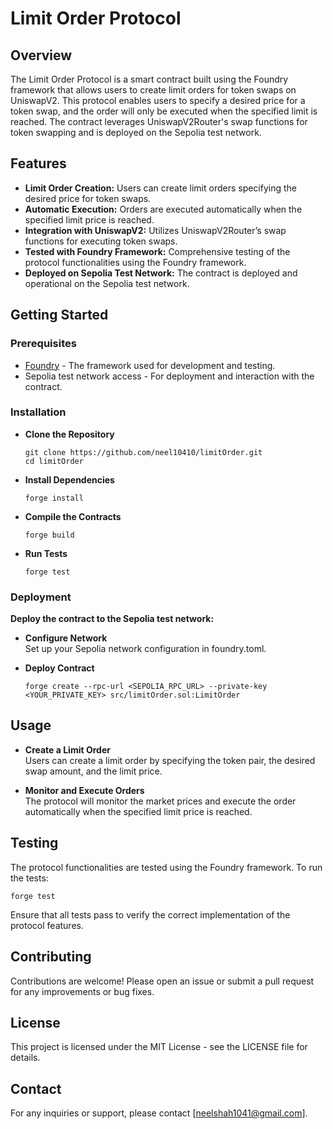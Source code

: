 # Limit Order Protocol

## Overview

The Limit Order Protocol is a smart contract built using the Foundry framework that allows users to create limit orders for token swaps on UniswapV2. This protocol enables users to specify a desired price for a token swap, and the order will only be executed when the specified limit is reached. The contract leverages UniswapV2Router's swap functions for token swapping and is deployed on the Sepolia test network.

## Features

- **Limit Order Creation:** Users can create limit orders specifying the desired price for token swaps.
- **Automatic Execution:** Orders are executed automatically when the specified limit price is reached.
- **Integration with UniswapV2:** Utilizes UniswapV2Router’s swap functions for executing token swaps.
- **Tested with Foundry Framework:** Comprehensive testing of the protocol functionalities using the Foundry framework.
- **Deployed on Sepolia Test Network:** The contract is deployed and operational on the Sepolia test network.

## Getting Started

### Prerequisites

- [Foundry](https://getfoundry.sh/) - The framework used for development and testing.
- Sepolia test network access - For deployment and interaction with the contract.

### Installation

- **Clone the Repository**
   
      git clone https://github.com/neel10410/limitOrder.git
      cd limitOrder
   
- **Install Dependencies**
  
      forge install

- **Compile the Contracts**
  
      forge build
  
- **Run Tests**
  
      forge test

### Deployment
**Deploy the contract to the Sepolia test network:**

- **Configure Network**   
Set up your Sepolia network configuration in foundry.toml.

- **Deploy Contract**
  
      forge create --rpc-url <SEPOLIA_RPC_URL> --private-key <YOUR_PRIVATE_KEY> src/limitOrder.sol:LimitOrder

## Usage
- **Create a Limit Order**  
Users can create a limit order by specifying the token pair, the desired swap amount, and the limit price.

- **Monitor and Execute Orders**  
The protocol will monitor the market prices and execute the order automatically when the specified limit price is reached.

## Testing
The protocol functionalities are tested using the Foundry framework. To run the tests:

    forge test

Ensure that all tests pass to verify the correct implementation of the protocol features.

## Contributing
Contributions are welcome! Please open an issue or submit a pull request for any improvements or bug fixes.

## License
This project is licensed under the MIT License - see the LICENSE file for details.

## Contact
For any inquiries or support, please contact [neelshah1041@gmail.com].
